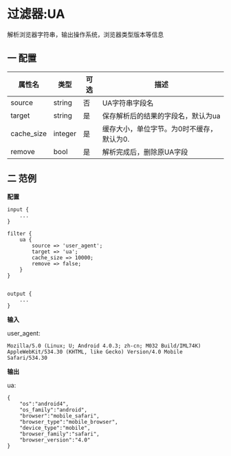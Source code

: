# 过滤器:UA

解析浏览器字符串，输出操作系统，浏览器类型版本等信息

## 一 配置

| 属性名        | 类型      | 可选   | 描述                      |
| ---------- | ------- | ---- | ----------------------- |
| source     | string  | 否    | UA字符串字段名                |
| target     | string  | 是    | 保存解析后的结果的字段名，默认为ua      |
| cache_size | integer | 是    | 缓存大小，单位字节。为0时不缓存， 默认为0. |
| remove     | bool    | 是    | 解析完成后，删除原UA字段           |


## 二 范例

**配置**
```
input {
    ...
}

filter {
    ua {
        source => 'user_agent';
        target => 'ua';
        cache_size => 10000;
        remove => false;
    }
}


output {
    ...
}
```

**输入** 

user_agent:

```
Mozilla/5.0 (Linux; U; Android 4.0.3; zh-cn; M032 Build/IML74K) AppleWebKit/534.30 (KHTML, like Gecko) Version/4.0 Mobile Safari/534.30
```

**输出**

ua:

```
{
	"os":"android4",
	"os_family":"android",
	"browser":"mobile_safari",
	"browser_type":"mobile_browser",
	"device_type":"mobile",
	"browser_family":"safari",
	"browser_version":"4.0"
}
```